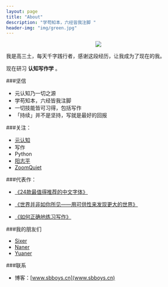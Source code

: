 ```yaml
---
layout: page
title: "About"
description: "学苟知本，六经皆我注脚 "
header-img: "img/green.jpg"
---
```



<center>
    <p><img src="http://g.picphotos.baidu.com/album/s%3D1400%3Bq%3D90/sign=94add9bb758b4710ca2ff9c8f3fef88c/6a63f6246b600c33a948ff521d4c510fd9f9a172.jpg" align="center"></p>
</center>

我是高三土，每天千字践行者，感谢这段经历，让我成为了现在的我。

现在研习 **认知写作学** 。

###坚信


- 元认知乃一切之源
- 学苟知本，六经皆我注脚 
- 一切技能皆可习得，包括写作
- 「持续」并不是坚持，写就是最好的回报


###关注：


- [元认知](http://www.mesule.com/)
- 写作
- Python
- [阳志平](http://www.yangzhiping.com/)
- [ZoomQuiet](http://blog.zoomquiet.io/)




###代表作：

- [《24款最值得推荐的中文字体》](http://cnfeat.com/blog/2015/05/22/a-24-chinese-fonts/)

- [《世界并非如你所见——用可供性来发现更大的世界》](http://cnfeat.com/blog/2015/05/01/affordance/)

- [《如何正确地练习写作》](http://cnfeat.com/blog/2015/03/02/how-to-write/)


###我的朋友们

- [Sixer](http://yilee.me)
- [Naner](http://caos.me)
- [Yuaner](http://azeril.me)

###联系

- 博客：[www.sbboys.cn](www.sbboys.cn)








